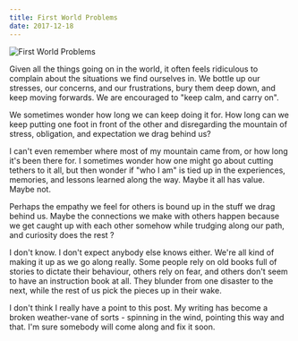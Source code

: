 ```yaml
---
title: First World Problems
date: 2017-12-18
---
```


![First World Problems](https://source.unsplash.com/03UCoidYvXw/1600x900)

Given all the things going on in the world, it often feels ridiculous to complain about the situations we find ourselves in. We bottle up our stresses, our concerns, and our frustrations, bury them deep down, and keep moving forwards. We are encouraged to "keep calm, and carry on".

We sometimes wonder how long we can keep doing it for. How long can we keep putting one foot in front of the other and disregarding the mountain of stress, obligation, and expectation we drag behind us?

I can't even remember where most of my mountain came from, or how long it's been there for. I sometimes wonder how one might go about cutting tethers to it all, but then wonder if "who I am" is tied up in the experiences, memories, and lessons learned along the way. Maybe it all has value. Maybe not.

Perhaps the empathy we feel for others is bound up in the stuff we drag behind us. Maybe the connections we make with others happen because we get caught up with each other somehow while trudging along our path, and curiosity does the rest ?

I don't know. I don't expect anybody else knows either. We're all kind of making it up as we go along really. Some people rely on old books full of stories to dictate their behaviour, others rely on fear, and others don't seem to have an instruction book at all. They blunder from one disaster to the next, while the rest of us pick the pieces up in their wake.

I don't think I really have a point to this post. My writing has become a broken weather-vane of sorts - spinning in the wind, pointing this way and that. I'm sure somebody will come along and fix it soon.